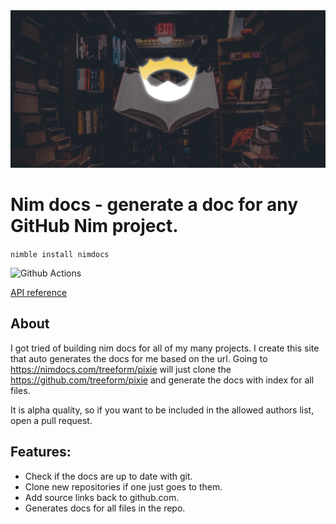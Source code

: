 <img src="docs/nimdocsBanner.png">

# Nim docs - generate a doc for any GitHub Nim project.

`nimble install nimdocs`

![Github Actions](https://github.com/treeform/nimdocs/workflows/Github%20Actions/badge.svg)

[API reference](https://nimdocs.com/treeform/nimdocs)

## About

I got tried of building nim docs for all of my many projects. I create this site that auto generates the docs for me based on the url. Going to https://nimdocs.com/treeform/pixie will just clone the https://github.com/treeform/pixie and generate the docs with index for all files.

It is alpha quality, so if you want to be included in the allowed authors list, open a pull request.

## Features:

* Check if the docs are up to date with git.
* Clone new repositories if one just goes to them.
* Add source links back to github.com.
* Generates docs for all files in the repo.
